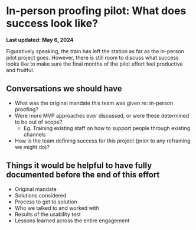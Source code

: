 # In-person proofing pilot: What does success look like?

**Last updated: May 6, 2024**

Figuratively speaking, the train has left the station as far as the in-person pilot project goes. However, there is still room to discuss what success looks like to make sure the final months of the pilot effort feel productive and fruitful.

## Conversations we should have

- What was the original mandate this team was given re: in-person proofing?
- Were more MVP approaches ever discussed, or were these determined to be out of scope?
  - Eg. Training existing staff on how to support people through existing channels
- How is the team defining success for this project (prior to any reframing we might do)?

## Things it would be helpful to have fully documented before the end of this effort

- Original mandate
- Solutions considered
- Process to get to solution
- Who we talked to and worked with
- Results of the usability test
- Lessons learned across the entire engagement
  
